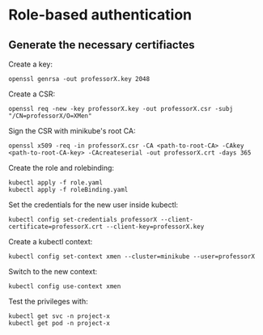 # Role-based authentication

## Generate the necessary certifiactes

Create a key:

```console
openssl genrsa -out professorX.key 2048
```

Create a CSR:

```console
openssl req -new -key professorX.key -out professorX.csr -subj "/CN=professorX/O=XMen"
```

Sign the CSR with minikube's root CA:

```console
openssl x509 -req -in professorX.csr -CA <path-to-root-CA> -CAkey <path-to-root-CA-key> -CAcreateserial -out professorX.crt -days 365
```

Create the role and rolebinding:

```console
kubectl apply -f role.yaml
kubectl apply -f roleBinding.yaml
```

Set the credentials for the new user inside kubectl:

```console
kubectl config set-credentials professorX --client-certificate=professorX.crt --client-key=professorX.key
```

Create a kubectl context:

```console
kubectl config set-context xmen --cluster=minikube --user=professorX
```

Switch to the new context:

```console
kubectl config use-context xmen
```

Test the privileges with:

```console
kubectl get svc -n project-x
kubectl get pod -n project-x
```
